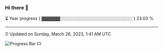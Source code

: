 ### Hi there 👋

⏳ Year progress { ▓▓▓▓▓▓░░░░░░░░░░░░░░░░░░░░░░░░ } 23.03 %

---

⏰ Updated on Sunday, March 26, 2023, 1:41 AM UTC

![Progress Bar CI](https://github.com/arthurbuhl/arthurbuhl/workflows/Progress%20Bar%20CI/badge.svg)
